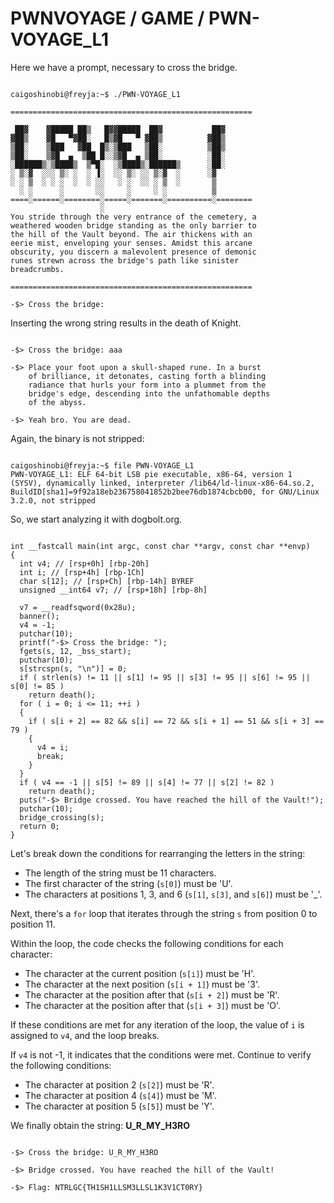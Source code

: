 # PWNVOYAGE / GAME / PWN-VOYAGE_L1

Here we have a prompt, necessary to cross the bridge.

```

caigoshinobi@freyja:~$ ./PWN-VOYAGE_L1

======================================================

 ██▓    ▓█████ ██▒   █▓▓█████  ██▓           ██▓
▓██▒    ▓█   ▀▓██░   █▒▓█   ▀ ▓██▒          ▓██▒
▒██░    ▒███   ▓██  █▒░▒███   ▒██░          ▒██▒
▒██░    ▒▓█  ▄  ▒██ █░░▒▓█  ▄ ▒██░          ░██░
░██████▒░▒████▒  ▒▀█░  ░▒████▒░██████▒      ░██░
░ ▒░▓  ░░░ ▒░ ░  ░ ▐░  ░░ ▒░ ░░ ▒░▓  ░      ░▓
░ ░ ▒  ░ ░ ░  ░  ░ ░░   ░ ░  ░░ ░ ▒  ░       ▒
  ░ ░      ░       ░░     ░     ░ ░          ▒
====░======░========░=====░=======░==========░========
                    ░
You stride through the very entrance of the cemetery, a
weathered wooden bridge standing as the only barrier to
the hill of the Vault beyond. The air thickens with an
eerie mist, enveloping your senses. Amidst this arcane
obscurity, you discern a malevolent presence of demonic
runes strewn across the bridge's path like sinister
breadcrumbs.

======================================================

-$> Cross the bridge:

```

Inserting the wrong string results in the death of Knight.

```

-$> Cross the bridge: aaa

-$> Place your foot upon a skull-shaped rune. In a burst
    of brilliance, it detonates, casting forth a blinding
    radiance that hurls your form into a plummet from the
    bridge's edge, descending into the unfathomable depths
    of the abyss.

-$> Yeah bro. You are dead.

```
Again, the binary is not stripped:

```

caigoshinobi@freyja:~$ file PWN-VOYAGE_L1
PWN-VOYAGE_L1: ELF 64-bit LSB pie executable, x86-64, version 1 (SYSV), dynamically linked, interpreter /lib64/ld-linux-x86-64.so.2, BuildID[sha1]=9f92a18eb236758041852b2bee76db1874cbcb00, for GNU/Linux 3.2.0, not stripped

```

So, we start analyzing it with dogbolt.org.


```

int __fastcall main(int argc, const char **argv, const char **envp)
{
  int v4; // [rsp+0h] [rbp-20h]
  int i; // [rsp+4h] [rbp-1Ch]
  char s[12]; // [rsp+Ch] [rbp-14h] BYREF
  unsigned __int64 v7; // [rsp+18h] [rbp-8h]

  v7 = __readfsqword(0x28u);
  banner();
  v4 = -1;
  putchar(10);
  printf("-$> Cross the bridge: ");
  fgets(s, 12, _bss_start);
  putchar(10);
  s[strcspn(s, "\n")] = 0;
  if ( strlen(s) != 11 || s[1] != 95 || s[3] != 95 || s[6] != 95 || s[0] != 85 )
    return death();
  for ( i = 0; i <= 11; ++i )
  {
    if ( s[i + 2] == 82 && s[i] == 72 && s[i + 1] == 51 && s[i + 3] == 79 )
    {
      v4 = i;
      break;
    }
  }
  if ( v4 == -1 || s[5] != 89 || s[4] != 77 || s[2] != 82 )
    return death();
  puts("-$> Bridge crossed. You have reached the hill of the Vault!");
  putchar(10);
  bridge_crossing(s);
  return 0;
}

```

Let's break down the conditions for rearranging the letters in the string:

- The length of the string must be 11 characters.
- The first character of the string (`s[0]`) must be 'U'.
- The characters at positions 1, 3, and 6 (`s[1]`, `s[3]`, and `s[6]`) must be '_'.

Next, there's a `for` loop that iterates through the string `s` from position 0 to position 11.

Within the loop, the code checks the following conditions for each character:

- The character at the current position (`s[i]`) must be 'H'.
- The character at the next position (`s[i + 1]`) must be '3'.
- The character at the position after that (`s[i + 2]`) must be 'R'.
- The character at the position after that (`s[i + 3]`) must be 'O'.

If these conditions are met for any iteration of the loop, the value of `i` is assigned to `v4`, and the loop breaks.

If `v4` is not -1, it indicates that the conditions were met. Continue to verify the following conditions:

- The character at position 2 (`s[2]`) must be 'R'.
- The character at position 4 (`s[4]`) must be 'M'.
- The character at position 5 (`s[5]`) must be 'Y'.

We finally obtain the string: **U_R_MY_H3RO**

```

-$> Cross the bridge: U_R_MY_H3RO

-$> Bridge crossed. You have reached the hill of the Vault!

-$> Flag: NTRLGC{TH1SH1LLSM3LLSL1K3V1CT0RY}

```



